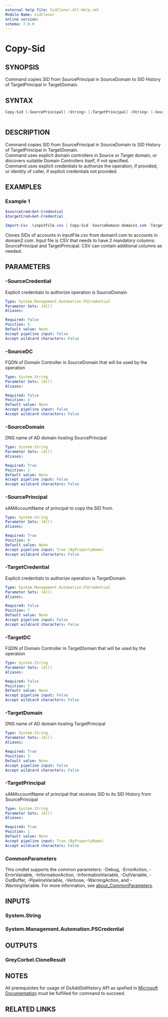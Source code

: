 ```yaml
---
external help file: SidCloner.dll-Help.xml
Module Name: SidCloner
online version:
schema: 2.0.0
---
```


# Copy-Sid

## SYNOPSIS
Command copies SID from SourcePrincipal in SourceDomain to SID History of TargetPrincipal in TargetDomain.

## SYNTAX

```powershell
Copy-Sid [-SourcePrincipal] <String> [-TargetPrincipal] <String> [-SourceDomain] <String> [-TargetDomain] <String> [[-SourceDC] <String>] [[-TargetDC] <String>] [[-SourceCredential] <PSCredential>] [[-TargetCredential] <PSCredential>] [<CommonParameters>]
 
```

## DESCRIPTION
Command copies SID from SourcePrincipal in SourceDomain to SID History of TargetPrincipal in TargetDomain.  
Command uses explicit domain controllers in Source or Target domain, or discovers suitable Domain Controllers itself, if not specified.  
Command uses explicit credentials to authorize the operation, if provided, or identity of caller, if explicit credentials not provided.

## EXAMPLES

### Example 1
```powershell
$sourceCred=Get-Credential
$targetCred=Get-Credential

Import-Csv .\inputFile.csv | Copy-Sid -SourceDomain domain1.com -TargetDomain domain2.com -SourceCredential $sourceCred -TargetCredential $targetCred
```

Clones SIDs of accounts in inputFile.csv from domain1.com to accounts in domain2.com. Input file is CSV that needs to have 2 mandatory columns: SourcePrincipal and TargetPrincipal. CSV can contain additional columns as needed.

## PARAMETERS

### -SourceCredential
Explicit credentials to authorize operation is SourceDomain

```yaml
Type: System.Management.Automation.PSCredential
Parameter Sets: (All)
Aliases:

Required: False
Position: 6
Default value: None
Accept pipeline input: False
Accept wildcard characters: False
```

### -SourceDC
FQDN of Domain Controller in SourceDomain that will be used by the operation

```yaml
Type: System.String
Parameter Sets: (All)
Aliases:

Required: False
Position: 4
Default value: None
Accept pipeline input: False
Accept wildcard characters: False
```

### -SourceDomain
DNS name of AD domain hosting SourcePrincipal

```yaml
Type: System.String
Parameter Sets: (All)
Aliases:

Required: True
Position: 2
Default value: None
Accept pipeline input: False
Accept wildcard characters: False
```

### -SourcePrincipal
sAMAccountName of principal to copy the SID from.

```yaml
Type: System.String
Parameter Sets: (All)
Aliases:

Required: True
Position: 0
Default value: None
Accept pipeline input: True (ByPropertyName)
Accept wildcard characters: False
```

### -TargetCredential
Explicit credentials to authorize operation is TargetDomain

```yaml
Type: System.Management.Automation.PSCredential
Parameter Sets: (All)
Aliases:

Required: False
Position: 7
Default value: None
Accept pipeline input: False
Accept wildcard characters: False
```

### -TargetDC
FQDN of Domain Controller in TargetDomain that will be used by the operation

```yaml
Type: System.String
Parameter Sets: (All)
Aliases:

Required: False
Position: 5
Default value: None
Accept pipeline input: False
Accept wildcard characters: False
```

### -TargetDomain
DNS name of AD domain hosting TargetPrincipal

```yaml
Type: System.String
Parameter Sets: (All)
Aliases:

Required: True
Position: 3
Default value: None
Accept pipeline input: False
Accept wildcard characters: False
```

### -TargetPrincipal
sAMAccountName of principal that receives SID to its SID History from SourcePrincipal

```yaml
Type: System.String
Parameter Sets: (All)
Aliases:

Required: True
Position: 1
Default value: None
Accept pipeline input: True (ByPropertyName)
Accept wildcard characters: False
```

### CommonParameters
This cmdlet supports the common parameters: -Debug, -ErrorAction, -ErrorVariable, -InformationAction, -InformationVariable, -OutVariable, -OutBuffer, -PipelineVariable, -Verbose, -WarningAction, and -WarningVariable. For more information, see [about_CommonParameters](http://go.microsoft.com/fwlink/?LinkID=113216).

## INPUTS

### System.String
### System.Management.Automation.PSCredential

## OUTPUTS

### GreyCorbel.CloneResult
## NOTES
All prerequisites for usage of DsAddSidHistory API as spefied in [Microsoft Documentation](https://docs.microsoft.com/en-us/windows/win32/ad/using-dsaddsidhistory) must be fulfilled for command to succeed.
## RELATED LINKS
